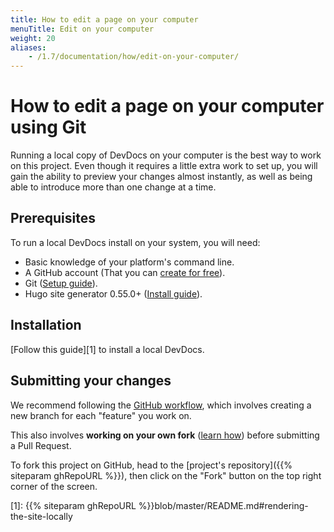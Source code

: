 ```yaml
---
title: How to edit a page on your computer
menuTitle: Edit on your computer
weight: 20
aliases:
    - /1.7/documentation/how/edit-on-your-computer/
---
```


# How to edit a page on your computer using Git

Running a local copy of DevDocs on your computer is the best way to work on this project. Even though it requires a little extra work to set up, you will gain the ability to preview your changes almost instantly, as well as being able to introduce more than one change at a time.

## Prerequisites

To run a local DevDocs install on your system, you will need:

- Basic knowledge of your platform's command line.
- A GitHub account (That you can [create for free](https://github.com/join)).
- Git ([Setup guide](https://help.github.com/articles/set-up-git/)).
- Hugo site generator 0.55.0+ ([Install guide](https://gohugo.io/getting-started/installing)). 

## Installation

[Follow this guide][1] to install a local DevDocs.

## Submitting your changes

We recommend following the [GitHub workflow](https://guides.github.com/introduction/flow/), which involves creating a new branch for each "feature" you work on.  

This also involves **working on your own fork** ([learn how](https://help.github.com/articles/fork-a-repo/)) before submitting a Pull Request. 

To fork this project on GitHub, head to the [project's repository]({{% siteparam ghRepoURL %}}), then click on the "Fork" button on the top right corner of the screen.

[1]: {{% siteparam ghRepoURL %}}blob/master/README.md#rendering-the-site-locally
